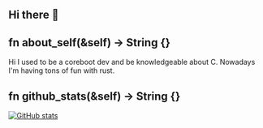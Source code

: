 ## Hi there 👋 

## fn about_self(&self) -> String {}

Hi I used to be a coreboot dev and be knowledgeable about C.
Nowadays I'm having tons of fun with rust.

## fn github_stats(&self) -> String {}

[![GitHub stats](https://github-readme-stats.vercel.app/api?username=ArthurHeymans&theme=nord&show_icons=true)](https://github.com/anuraghazra/github-readme-stats)
